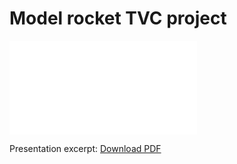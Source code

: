 # Model rocket TVC project

<object data="presentation-excerpt.pdf" type="application/pdf" width="100%" height="1000px">
    <embed src="presentation-excerpt.pdf">
        <p>Presentation excerpt: <a href="presentation-excerpt.pdf">Download PDF</a></p>
    </embed>
</object>
